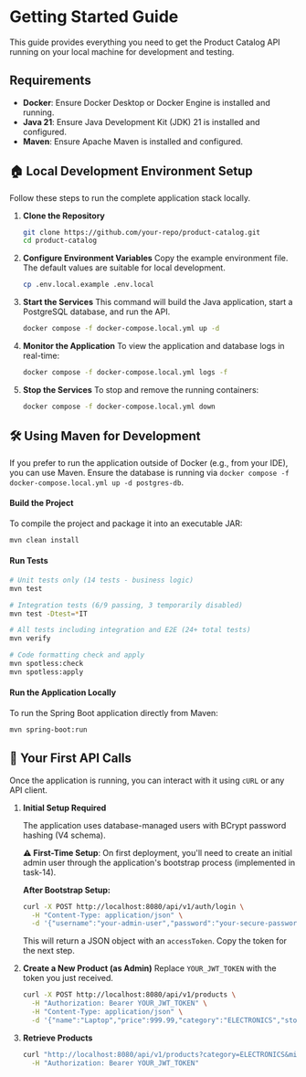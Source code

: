 # Getting Started Guide

This guide provides everything you need to get the Product Catalog API running on your local machine for development and testing.

## Requirements
* **Docker**: Ensure Docker Desktop or Docker Engine is installed and running.
* **Java 21**: Ensure Java Development Kit (JDK) 21 is installed and configured.
* **Maven**: Ensure Apache Maven is installed and configured.

## 🏠 Local Development Environment Setup

Follow these steps to run the complete application stack locally.

1.  **Clone the Repository**
    ```bash
    git clone https://github.com/your-repo/product-catalog.git
    cd product-catalog
    ```

2.  **Configure Environment Variables**
    Copy the example environment file. The default values are suitable for local development.
    ```bash
    cp .env.local.example .env.local
    ```

3.  **Start the Services**
    This command will build the Java application, start a PostgreSQL database, and run the API.
    ```bash
    docker compose -f docker-compose.local.yml up -d
    ```

4.  **Monitor the Application**
    To view the application and database logs in real-time:
    ```bash
    docker compose -f docker-compose.local.yml logs -f
    ```

5.  **Stop the Services**
    To stop and remove the running containers:
    ```bash
    docker compose -f docker-compose.local.yml down
    ```

## 🛠️ Using Maven for Development

If you prefer to run the application outside of Docker (e.g., from your IDE), you can use Maven. Ensure the database is running via `docker compose -f docker-compose.local.yml up -d postgres-db`.

#### Build the Project
To compile the project and package it into an executable JAR:
```bash
mvn clean install
````

#### Run Tests

```bash
# Unit tests only (14 tests - business logic)
mvn test

# Integration tests (6/9 passing, 3 temporarily disabled)
mvn test -Dtest=*IT

# All tests including integration and E2E (24+ total tests)  
mvn verify

# Code formatting check and apply
mvn spotless:check
mvn spotless:apply
```

#### Run the Application Locally

To run the Spring Boot application directly from Maven:

```bash
mvn spring-boot:run
```

## 🚀 Your First API Calls

Once the application is running, you can interact with it using `cURL` or any API client.

1.  **Initial Setup Required**

    The application uses database-managed users with BCrypt password hashing (V4 schema). 

    **⚠️ First-Time Setup**: On first deployment, you'll need to create an initial admin user through the application's bootstrap process (implemented in task-14).

    **After Bootstrap Setup:**
    ```bash
    curl -X POST http://localhost:8080/api/v1/auth/login \
      -H "Content-Type: application/json" \
      -d '{"username":"your-admin-user","password":"your-secure-password"}'
    ```

    This will return a JSON object with an `accessToken`. Copy the token for the next step.

2.  **Create a New Product (as Admin)**
    Replace `YOUR_JWT_TOKEN` with the token you just received.

    ```bash
    curl -X POST http://localhost:8080/api/v1/products \
      -H "Authorization: Bearer YOUR_JWT_TOKEN" \
      -H "Content-Type: application/json" \
      -d '{"name":"Laptop","price":999.99,"category":"ELECTRONICS","stockQuantity":50}'
    ```

3.  **Retrieve Products**

    ```bash
    curl "http://localhost:8080/api/v1/products?category=ELECTRONICS&minPrice=500&page=0&size=10" \
      -H "Authorization: Bearer YOUR_JWT_TOKEN"
    ```